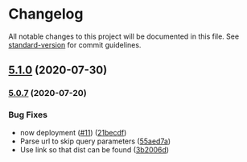 # Changelog

All notable changes to this project will be documented in this file. See [standard-version](https://github.com/conventional-changelog/standard-version) for commit guidelines.

## [5.1.0](https://github.com/amccloud/storybook-addons-abstract/compare/v5.0.7...v5.1.0) (2020-07-30)

### [5.0.7](https://github.com/amccloud/storybook-addons-abstract/compare/v5.0.7-pre.0...v5.0.7) (2020-07-20)


### Bug Fixes

* now deployment ([#11](https://github.com/amccloud/storybook-addons-abstract/issues/11)) ([21becdf](https://github.com/amccloud/storybook-addons-abstract/commit/21becdf2fde93586dabf3f5a07d516811ea8bd85))
* Parse url to skip query parameters ([55aed7a](https://github.com/amccloud/storybook-addons-abstract/commit/55aed7a43f895bdaeabeef5797ebf273c809cbd3))
* Use link so that dist can be found ([3b2006d](https://github.com/amccloud/storybook-addons-abstract/commit/3b2006df3246e4037f3fa3325e6aa28bceb202fc))
